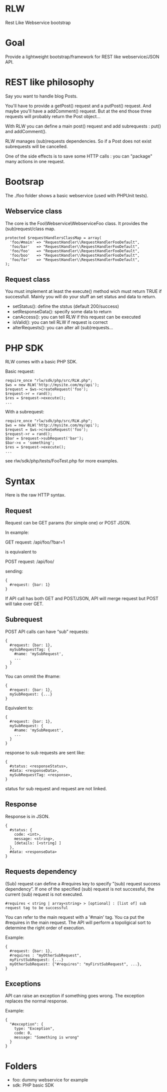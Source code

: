 RLW
===
Rest Like Webservice bootstrap

Goal
====
Provide a lightweight bootstrap/framework for REST like webservice/JSON API.

REST like philosophy
====================
Say you want to handle blog Posts.

You'll have to provide a getPost() request and a putPost() request. And maybe you'll have a addComment() request. But at the end those three requests will probably return the Post object...

With RLW you can define a main post() request and add subrequests : put() and addComment().

RLW manages (sub)requests dependencies. So if a Post does not exist subrequests will be cancelled.

One of the side effects is to save some HTTP calls : you can "package" many actions in one request.

Bootsrap
========

The ./foo folder shows a basic webservice (used with PHPUnit tests).

Webservice class
----------------

The core is the Foo\Webservice\WebserviceFoo class. It provides the (sub)request/class map.

    protected $requestHandlersClassMap = array(
      'foo/#main' => "RequestHandler\\RequestHandlerFooDefault",
      'foo/bar'   => "RequestHandler\\RequestHandlerFooDefault",
      'foo/foo'   => "RequestHandler\\RequestHandlerFooDefault",
      'foo/boo'   => "RequestHandler\\RequestHandlerFooDefault",
      'foo/far'   => "RequestHandler\\RequestHandlerFooDefault",
    );

Request class
-------------

You must implement at least the execute() method wich must return TRUE if successfull.
Mainly you will do your stuff an set status and data to return.

 * setStatus(): define the ststus (default 200/success)
 * setResponseData(): specify some data to return
 * canAccess(): you can tell RLW if this request can be executed
 * isValid(): you can tell RLW if request is correct
 * alterRequests(): you can alter all (sub)requests...

PHP SDK
=======
RLW comes with a basic PHP SDK.

Basic request:

    require_once "rlw/sdk/php/src/RLW.php";
    $ws = new RLW('http://mysite.com/my/api');
    $request = $ws->createRequest('foo');
    $request->r = rand();
    $res = $request->execute();
    ...

With a subrequest:

    require_once "rlw/sdk/php/src/RLW.php";
    $ws = new RLW('http://mysite.com/my/api');
    $request = $ws->createRequest('foo');
    $request->r = rand();
    $bar = $request->subRequest('bar');
    $bar->x = 'something';
    $res = $request->execute();
    ...

see rlw/sdk/php/tests/FooTest.php for more examples.

Syntax
======

Here is the raw HTTP syntax.

Request
-------

Request can be GET params (for simple one) or POST JSON.

In example:

GET request: /api/foo/?bar=1

is equivalent to

POST request: /api/foo/

sending:

    {
      #request: {bar: 1}
    }

If API call has both GET and POST/JSON, API will merge request but POST will take over GET.

Subrequest
----------

POST API calls can have “sub” requests:

    {
      #request: {bar: 1},
      mySubRequestTag: {
        #name: 'mySubRequest',
        ...
      }
    }

You can ommit the #name:

    {
      #request: {bar: 1},
      mySubRequest: {...}
    }

Equivalent to:

    {
      #request: {bar: 1},
      mySubRequest: {
        #name: 'mySubRequest',
        ...
      }
    }

response to sub requests are sent like:

    {
      #status: <responseStatus>,
      #data: <responseData>,
      mySubRequestTag: <response>,
    }
    
status for sub request and request are not linked.

Response
--------

Response is in JSON.

    {
      #status: {
        code: <int>,
        message: <string>,
        [details: [<string] ]
      },
      #data: <responseData>
    }

Requests dependency
-------------------

(Sub) request can define a #requires key to specify ”(sub) request success dependency”. If one of the specified (sub) request is not successful, the current (sub) request is not executed.

    #requires < string | array<string> > [optional] : [list of] sub request tag to be successful

You can refer to the main request with a '#main' tag. You ca put the #requires in the main request. The API will perform a topoligical sort to determine the right order of execution.

Example:

    {
      #request: {bar: 1},
      #requires : "myOtherSubRequest",
      myFirstSubRequest: {...}    
      myOtherSubRequest: {"#requires": "myFirstSubRequest", ...},
    }

Exceptions
----------

API can raise an exception if something goes wrong. The exception replaces the normal response.

Example:

    {
      "#exception": {
        type: "Exception",
        code: 0,
        message: "Something is wrong"
      }
    }


Folders
=======
 + foo: dummy webservice for example
 + sdk: PHP basic SDK


